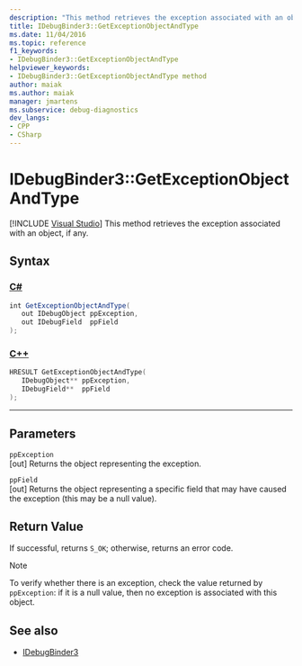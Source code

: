 ```yaml
---
description: "This method retrieves the exception associated with an object, if any."
title: IDebugBinder3::GetExceptionObjectAndType
ms.date: 11/04/2016
ms.topic: reference
f1_keywords:
- IDebugBinder3::GetExceptionObjectAndType
helpviewer_keywords:
- IDebugBinder3::GetExceptionObjectAndType method
author: maiak
ms.author: maiak
manager: jmartens
ms.subservice: debug-diagnostics
dev_langs:
- CPP
- CSharp
---
```

# IDebugBinder3::GetExceptionObjectAndType

 [!INCLUDE [Visual Studio](~/includes/applies-to-version/vs-windows-only.md)]
This method retrieves the exception associated with an object, if any.

## Syntax

### [C#](#tab/csharp)
```csharp
int GetExceptionObjectAndType(
   out IDebugObject ppException,
   out IDebugField  ppField
);
```
### [C++](#tab/cpp)
```cpp
HRESULT GetExceptionObjectAndType(
   IDebugObject** ppException,
   IDebugField**  ppField
);
```
---

## Parameters
`ppException`\
[out] Returns the object representing the exception.

`ppField`\
[out] Returns the object representing a specific field that may have caused the exception (this may be a null value).

## Return Value
 If successful, returns `S_OK`; otherwise, returns an error code.

> [!NOTE]
> To verify whether there is an exception, check the value returned by `ppException`: if it is a null value, then no exception is associated with this object.

## See also
- [IDebugBinder3](../../../extensibility/debugger/reference/idebugbinder3.md)
